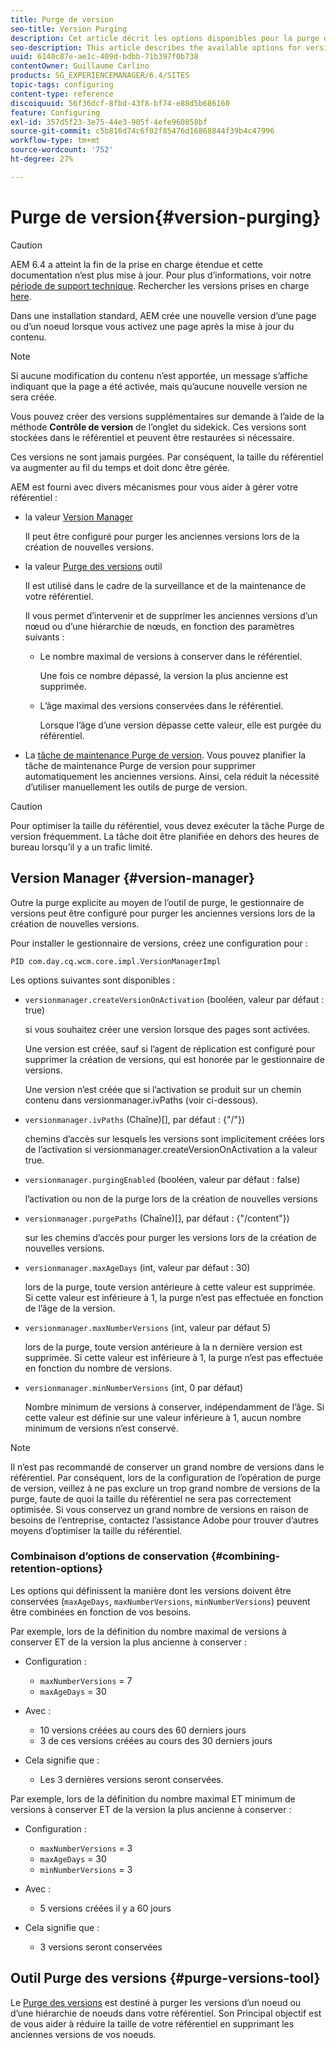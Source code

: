 ```yaml
---
title: Purge de version
seo-title: Version Purging
description: Cet article décrit les options disponibles pour la purge de version.
seo-description: This article describes the available options for version purging.
uuid: 6140c87e-ae1c-409d-bdbb-71b397f0b738
contentOwner: Guillaume Carlino
products: SG_EXPERIENCEMANAGER/6.4/SITES
topic-tags: configuring
content-type: reference
discoiquuid: 56f36dcf-8fbd-43f8-bf74-e88d5b686160
feature: Configuring
exl-id: 357d5f23-3e75-44e3-905f-4efe960858bf
source-git-commit: c5b816d74c6f02f85476d16868844f39b4c47996
workflow-type: tm+mt
source-wordcount: '752'
ht-degree: 27%

---
```


# Purge de version{#version-purging}

>[!CAUTION]
>
>AEM 6.4 a atteint la fin de la prise en charge étendue et cette documentation n’est plus mise à jour. Pour plus d’informations, voir notre [période de support technique](https://helpx.adobe.com/fr/support/programs/eol-matrix.html). Rechercher les versions prises en charge [here](https://experienceleague.adobe.com/docs/?lang=fr).

Dans une installation standard, AEM crée une nouvelle version d’une page ou d’un noeud lorsque vous activez une page après la mise à jour du contenu.

>[!NOTE]
>
>Si aucune modification du contenu n’est apportée, un message s’affiche indiquant que la page a été activée, mais qu’aucune nouvelle version ne sera créée.

Vous pouvez créer des versions supplémentaires sur demande à l’aide de la méthode **Contrôle de version** de l’onglet du sidekick. Ces versions sont stockées dans le référentiel et peuvent être restaurées si nécessaire.

Ces versions ne sont jamais purgées. Par conséquent, la taille du référentiel va augmenter au fil du temps et doit donc être gérée.

AEM est fourni avec divers mécanismes pour vous aider à gérer votre référentiel :

* la valeur [Version Manager](#version-manager)

   Il peut être configuré pour purger les anciennes versions lors de la création de nouvelles versions.

* la valeur [Purge des versions](/help/sites-deploying/monitoring-and-maintaining.md#version-purging) outil

   Il est utilisé dans le cadre de la surveillance et de la maintenance de votre référentiel.

   Il vous permet d’intervenir et de supprimer les anciennes versions d’un nœud ou d’une hiérarchie de nœuds, en fonction des paramètres suivants :

   * Le nombre maximal de versions à conserver dans le référentiel.

      Une fois ce nombre dépassé, la version la plus ancienne est supprimée.

   * L’âge maximal des versions conservées dans le référentiel.
 

      Lorsque l’âge d’une version dépasse cette valeur, elle est purgée du référentiel. 

* La [tâche de maintenance Purge de version](/help/sites-administering/operations-dashboard.md#automated-maintenance-tasks). Vous pouvez planifier la tâche de maintenance Purge de version pour supprimer automatiquement les anciennes versions. Ainsi, cela réduit la nécessité d’utiliser manuellement les outils de purge de version.

>[!CAUTION]
>
>Pour optimiser la taille du référentiel, vous devez exécuter la tâche Purge de version fréquemment. La tâche doit être planifiée en dehors des heures de bureau lorsqu’il y a un trafic limité.

## Version Manager {#version-manager}

Outre la purge explicite au moyen de l’outil de purge, le gestionnaire de versions peut être configuré pour purger les anciennes versions lors de la création de nouvelles versions.

Pour installer le gestionnaire de versions, créez une configuration pour :

`PID com.day.cq.wcm.core.impl.VersionManagerImpl`

Les options suivantes sont disponibles :

* `versionmanager.createVersionOnActivation` (booléen, valeur par défaut : true)

   si vous souhaitez créer une version lorsque des pages sont activées.

   Une version est créée, sauf si l’agent de réplication est configuré pour supprimer la création de versions, qui est honorée par le gestionnaire de versions.

   Une version n’est créée que si l’activation se produit sur un chemin contenu dans versionmanager.ivPaths (voir ci-dessous).

* `versionmanager.ivPaths` (Chaîne)[], par défaut : {&quot;/&quot;})

   chemins d’accès sur lesquels les versions sont implicitement créées lors de l’activation si versionmanager.createVersionOnActivation a la valeur true.

* `versionmanager.purgingEnabled` (booléen, valeur par défaut : false)

   l’activation ou non de la purge lors de la création de nouvelles versions

* `versionmanager.purgePaths` (Chaîne)[], par défaut : {&quot;/content&quot;})

   sur les chemins d’accès pour purger les versions lors de la création de nouvelles versions.

* `versionmanager.maxAgeDays` (int, valeur par défaut : 30)

   lors de la purge, toute version antérieure à cette valeur est supprimée. Si cette valeur est inférieure à 1, la purge n’est pas effectuée en fonction de l’âge de la version.

* `versionmanager.maxNumberVersions` (int, valeur par défaut 5)

   lors de la purge, toute version antérieure à la n dernière version est supprimée. Si cette valeur est inférieure à 1, la purge n’est pas effectuée en fonction du nombre de versions.

* `versionmanager.minNumberVersions` (int, 0 par défaut)

   Nombre minimum de versions à conserver, indépendamment de l’âge. Si cette valeur est définie sur une valeur inférieure à 1, aucun nombre minimum de versions n’est conservé.

>[!NOTE]
>
>Il n’est pas recommandé de conserver un grand nombre de versions dans le référentiel. Par conséquent, lors de la configuration de l’opération de purge de version, veillez à ne pas exclure un trop grand nombre de versions de la purge, faute de quoi la taille du référentiel ne sera pas correctement optimisée. Si vous conservez un grand nombre de versions en raison de besoins de l’entreprise, contactez l’assistance Adobe pour trouver d’autres moyens d’optimiser la taille du référentiel.

### Combinaison d’options de conservation {#combining-retention-options}

Les options qui définissent la manière dont les versions doivent être conservées (`maxAgeDays`, `maxNumberVersions`, `minNumberVersions`) peuvent être combinées en fonction de vos besoins.

Par exemple, lors de la définition du nombre maximal de versions à conserver ET de la version la plus ancienne à conserver :

* Configuration :

   * `maxNumberVersions` = 7
   * `maxAgeDays` = 30

* Avec :

   * 10 versions créées au cours des 60 derniers jours
   * 3 de ces versions créées au cours des 30 derniers jours

* Cela signifie que :

   * Les 3 dernières versions seront conservées.

Par exemple, lors de la définition du nombre maximal ET minimum de versions à conserver ET de la version la plus ancienne à conserver :

* Configuration :

   * `maxNumberVersions` = 3
   * `maxAgeDays` = 30
   * `minNumberVersions` = 3

* Avec :

   * 5 versions créées il y a 60 jours

* Cela signifie que :

   * 3 versions seront conservées

## Outil Purge des versions {#purge-versions-tool}

Le [Purge des versions](/help/sites-deploying/monitoring-and-maintaining.md#purgeversionstool) est destiné à purger les versions d’un noeud ou d’une hiérarchie de noeuds dans votre référentiel. Son Principal objectif est de vous aider à réduire la taille de votre référentiel en supprimant les anciennes versions de vos noeuds.
